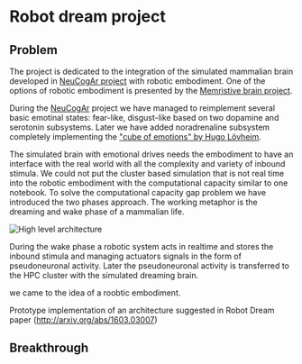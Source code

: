 # Robot dream project

## Problem

The project is dedicated to the integration of the simulated mammalian brain developed in [NeuCogAr project](https://github.com/research-team/neucogar) with robotic embodiment. One of the options of robotic embodiment is presented by the [Memristive brain project](https://github.com/research-team/memristive-brain).

During the [NeuCogAr](https://github.com/research-team/neucogar) project we have managed to reimplement several basic emotinal states: fear-like, disgust-like based on two dopamine and serotonin subsystems. Later we have added noradrenaline subsystem completely implementing the ["cube of emotions" by Hugo Lövheim](https://en.wikipedia.org/wiki/L%C3%B6vheim_cube_of_emotion).

The simulated brain with emotional drives needs the embodiment to have an interface with the real world with all the complexity and variety of inbound stimula. We could not put the cluster based simulation that is not real time into the robotic embodiment with the computational capacity similar to one notebook. To solve the computational capacity gap problem we have introduced the two phases approach.
The working metaphor is the dreaming and wake phase of a mammalian life. 

![High level architecture]()

During the wake phase a robotic system acts in realtime and stores the inbound stimula and managing actuators signals in the form of pseudoneuronal activity. Later the pseudoneuronal activity is transferred to the HPC cluster with the simulated dreaming brain. 

we came to the idea of a roobtic embodiment.

Prototype implementation of an architecture suggested in Robot Dream paper (http://arxiv.org/abs/1603.03007)

## Breakthrough
